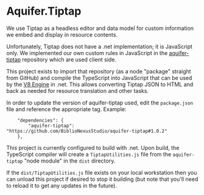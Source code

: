 # Aquifer.Tiptap

We use Tiptap as a headless editor and data model for custom information we embed and display in resource contents.

Unfortunately, Tiptap does not have a .net implementation; it is JavaScript only.
We implemented our own custom rules in JavaScript in the [aquifer-tiptap](https://github.com/BiblioNexusStudio/aquifer-tiptap)
repository which are used client side.

This project exists to import that repository (as a node "package" straight from GitHub) and compile the TypeScript
into JavaScript that can be used by the [V8 Engine](https://github.com/Microsoft/ClearScript) in .net.
This allows converting Tiptap JSON to HTML and back as needed for resource translation and other tasks.

In order to update the version of aquifer-tiptap used, edit the `package.json` file and reference the appropriate tag.
Example:
```
    "dependencies": {
        "aquifer-tiptap": "https://github.com/BiblioNexusStudio/aquifer-tiptap#1.0.2"
    },
```

This project is currently configured to build with .net.  Upon build, the TypeScript compiler will create a 
`TiptapUtilities.js` file from the `aquifer-tiptap` "node module" in the `dist` directory.

If the `dist/TiptapUtilities.js` file exists on your local workstation then you can unload this project if desired
to stop it building (but note that you'll need to reload it to get any updates in the future).